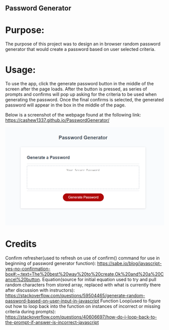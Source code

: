 ## Password Generator

# Purpose:
The purpose of this project was to design an in browser random password generator that would create a password based on user selected criteria.

# Usage:
To use the app, click the generate password button in the middle of the screen after the page loads.
After the button is pressed, as series of prompts and confirms will pop up asking for the criteria to be used when generating the password.
Once the final confirms is selected, the generated password will appear in the box in the middle of the page.

Below is a screenshot of the webpage found at the following link: 
https://cashew1337.github.io/PasswordGenerator/

![website screenshot](assets\images\PassGen.PNG)


# Credits
Confirm refresher(used to refresh on use of confirm() command for use in beginning of password generator function): https://sabe.io/blog/javascript-yes-no-confirmation-box#:~:text=The%20best%20way%20to%20create,Ok%20and%20a%20Cancel%20button.
Equation(source for initial equation used to try and pull random characters from stored array, replaced with what is currently there after discussion with instructors): https://stackoverflow.com/questions/59504465/generate-random-password-based-on-user-input-in-javascript
Function Loop(used to figure out how to loop back into the function on instances of incorrect or missing criteria during prompts): https://stackoverflow.com/questions/40606697/how-do-i-loop-back-to-the-prompt-if-answer-is-incorrect-javascript
